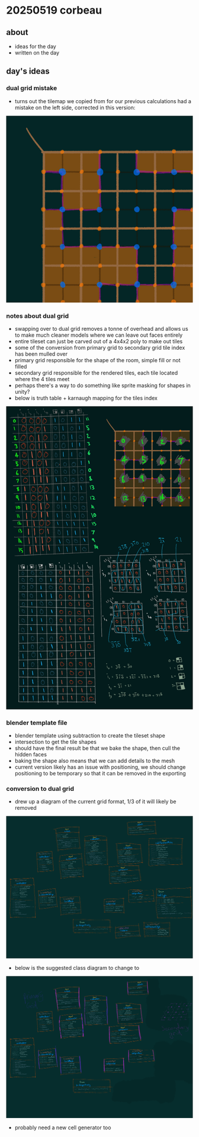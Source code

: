 # 20250519 corbeau
## about
* ideas for the day
* written on the day

## day's ideas

### dual grid mistake
* turns out the tilemap we copied from for our previous calculations had a mistake on the left side, corrected in this version:

[![image](/docs/notes/20250519_correctedNewSet.png)](/docs/notes/20250519_correctedNewSet.png)

### notes about dual grid
* swapping over to dual grid removes a tonne of overhead and allows us to make much cleaner models where we can leave out faces entirely
* entire tileset can just be carved out of a 4x4x2 poly to make out tiles
* some of the conversion from primary grid to secondary grid tile index has been mulled over
* primary grid responsible for the shape of the room, simple fill or not filled
* secondary grid responsible for the rendered tiles, each tile located where the 4 tiles meet
* perhaps there's a way to do something like sprite masking for shapes in unity?
* below is truth table + karnaugh mapping for the tiles index

[![image](/docs/notes/20250519_indexingNewSet.png)](/docs/notes/20250519_indexingNewSet.png)

### blender template file
* blender template using subtraction to create the tileset shape
* intersection to get the tile shapes
* should have the final result be that we bake the shape, then cull the hidden faces
* baking the shape also means that we can add details to the mesh
* current version likely has an issue with positioning, we should change positioning to be temporary so that it can be removed in the exporting

### conversion to dual grid
* drew up a diagram of the current grid format, 1/3 of it will likely be removed

[![image](/docs/notes/20250519_oldSetClassDiagram.png)](/docs/notes/20250519_oldSetClassDiagram.png)

* below is the suggested class diagram to change to

[![image](/docs/notes/20250519_newSetSuggestedClassDiagram.png)](/docs/notes/20250519_newSetSuggestedClassDiagram.png)

* probably need a new cell generator too